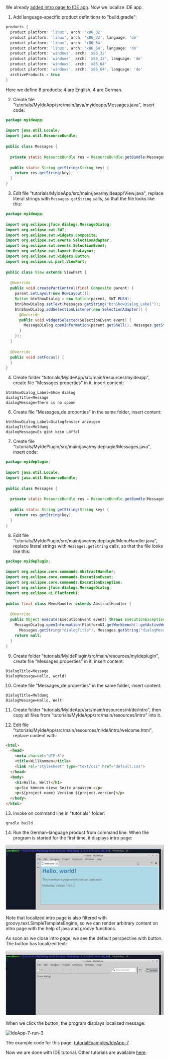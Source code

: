We already [added intro page to IDE app](Add-intro-page-to-IDE-app). Now we localize IDE app.

1. Add language-specific product definitions to "build.gradle":

  ```groovy
  products {
    product platform: 'linux', arch: 'x86_32'
    product platform: 'linux', arch: 'x86_32', language: 'de'
    product platform: 'linux', arch: 'x86_64'
    product platform: 'linux', arch: 'x86_64', language: 'de'
    product platform: 'windows', arch: 'x86_32'
    product platform: 'windows', arch: 'x86_32', language: 'de'
    product platform: 'windows', arch: 'x86_64'
    product platform: 'windows', arch: 'x86_64', language: 'de'
    archiveProducts = true
  }
  ```

  Here we define 8 products: 4 are English, 4 are German.

2. Create file "tutorials/MyIdeApp/src/main/java/myideapp/Messages.java", insert code:

  ```java
  package myideapp;

  import java.util.Locale;
  import java.util.ResourceBundle;

  public class Messages {

    private static ResourceBundle res = ResourceBundle.getBundle(Messages.class.getName(), Locale.getDefault());
    
    public static String getString(String key) {
      return res.getString(key);
    }  
  }
  ```

3. Edit file "tutorials/MyIdeApp/src/main/java/myideapp/View.java", replace literal strings with `Messages.getString` calls, so that the file looks like this:

  ```java
  package myideapp;

  import org.eclipse.jface.dialogs.MessageDialog;
  import org.eclipse.swt.SWT;
  import org.eclipse.swt.widgets.Composite;
  import org.eclipse.swt.events.SelectionAdapter;
  import org.eclipse.swt.events.SelectionEvent;
  import org.eclipse.swt.layout.RowLayout;
  import org.eclipse.swt.widgets.Button;
  import org.eclipse.ui.part.ViewPart;

  public class View extends ViewPart {

    @Override
    public void createPartControl(final Composite parent) {
      parent.setLayout(new RowLayout());
      Button btnShowDialog = new Button(parent, SWT.PUSH);
      btnShowDialog.setText(Messages.getString("btnShowDialog_Label"));
      btnShowDialog.addSelectionListener(new SelectionAdapter() {
        @Override
        public void widgetSelected(SelectionEvent event) {
          MessageDialog.openInformation(parent.getShell(), Messages.getString("dialogTitle"), Messages.getString("dialogMessage"));
        }
      });
    }

    @Override
    public void setFocus() {
    }
  }
  ```

4. Create folder "tutorials/MyIdeApp/src/main/resources/myideapp", create file "Messages.properties" in it, insert content:

  ```
  btnShowDialog_Label=Show dialog
  dialogTitle=Message
  dialogMessage=There is no spoon
  ```

6. Create file "Messages_de.properties" in the same folder, insert content:

  ```
  btnShowDialog_Label=Dialogfenster anzeigen
  dialogTitle=Meldung
  dialogMessage=Es gibt kein Löffel
  ```

7. Create file "tutorials/MyIdePlugin/src/main/java/myideplugin/Messages.java", insert code:

  ```java
  package myideplugin;

  import java.util.Locale;
  import java.util.ResourceBundle;

  public class Messages {

    private static ResourceBundle res = ResourceBundle.getBundle(Messages.class.getName(), Locale.getDefault());
    
    public static String getString(String key) {
      return res.getString(key);
    }  
  }
  ```

8. Edit file "tutorials/MyIdePlugin/src/main/java/myideplugin/MenuHandler.java", replace literal strings with `Messages.getString` calls, so that the file looks like this:

  ```java
  package myideplugin;

  import org.eclipse.core.commands.AbstractHandler;
  import org.eclipse.core.commands.ExecutionEvent;
  import org.eclipse.core.commands.ExecutionException;
  import org.eclipse.jface.dialogs.MessageDialog;
  import org.eclipse.ui.PlatformUI;

  public final class MenuHandler extends AbstractHandler {

    @Override
    public Object execute(ExecutionEvent event) throws ExecutionException {
      MessageDialog.openInformation(PlatformUI.getWorkbench().getActiveWorkbenchWindow().getShell(), 
        Messages.getString("dialogTitle"), Messages.getString("dialogMessage"));
      return null;
    }
  }
  ```

9. Create folder "tutorials/MyIdePlugin/src/main/resources/myideplugin", create file "Messages.properties" in it, insert content:

  ```
  DialogTitle=Message
  DialogMessage=Hello, world!
  ```

10. Create file "Messages_de.properties" in the same folder, insert content:

  ```
  DialogTitle=Meldung
  DialogMessage=Hallo, Welt!
  ```

11. Create folder "tutorials/MyIdeApp/src/main/resources/nl/de/intro", then copy all files from "tutorials/MyIdeApp/src/main/resources/intro" into it.

12. Edit file "tutorials/MyIdeApp/src/main/resources/nl/de/intro/welcome.html", replace content with:

  ```html
  <html>
    <head>
      <meta charset="UTF-8">
      <title>Willkommen</title>
      <link rel="stylesheet" type="text/css" href="default.css">
    </head>
    <body>
      <h1>Hallo, Welt!</h1>
      <p>Sie können diese Seite anpassen.</p>
      <p>${project.name} Version ${project.version}</p>
    </body>
  </html>
  ```

13. Invoke on command line in "tutorials" folder:

  ```shell
  gradle build
  ```

14. Run the German-language product from command line. When the program is started for the first time, it displays intro page:

  ![IdeApp-7-run-1](images/IdeApp-7-run-1.png "IdeApp-7-run-1")

  Note that localized intro page is also filtered with groovy.text.SimpleTemplateEngine, so we can render arbitrary content on intro page with the help of java and groovy functions.

  As soon as we close intro page, we see the default perspective with button. The button has localized text:

  ![IdeApp-7-run-2](images/IdeApp-7-run-2.png "IdeApp-7-run-2")

  When we click the button, the program displays localized message:

  ![IdeApp-7-run-3](images/IdeApp-7-run-3.png "IdeApp-7-run-3")

The example code for this page: [tutorialExamples/IdeApp-7](../tree/master/tutorialExamples/IdeApp-7).

Now we are done with IDE tutorial. Other tutorials are available [here](Tutorials).
